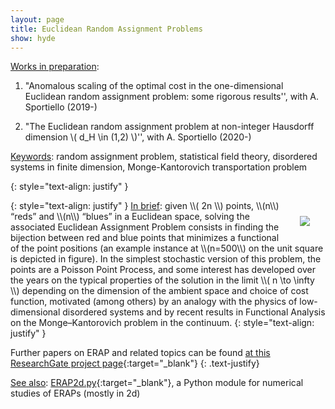 ```yaml
---
layout: page
title: Euclidean Random Assignment Problems
show: hyde
---
```


<ins>Works in preparation</ins>:

<!--- Random assignment problems on \\( 2d \\) manifolds
 with *D. Benedetto, E. Caglioti, S. Caracciolo, G. Sicuro and A. Sportiello*.


- Field theoretic approach to the Euclidean random assignment problem
with *S. Caracciolo, G. Sicuro and A. Sportiello*.
-->
1. "Anomalous scaling of the optimal cost in the one-dimensional Euclidean random assignment problem: some rigorous results'',
 with A. Sportiello (2019-)

2. "The Euclidean random assignment problem at non-integer Hausdorff dimension \\( d_H \in (1,2) \\)'',
 with A. Sportiello (2020-)


<ins>Keywords</ins>: random assignment problem, statistical field theory, disordered systems in finite dimension, Monge-Kantorovich transportation problem




{: style="text-align: justify" }


<img style="max-width:350px;float:right;margin: 15px 15px 15px 15px;padding: 10px;" src="../assets/config-n500.png">
{: style="text-align: justify" }
 <ins>In brief</ins>: given \\( 2n \\) points, \\(n\\) “reds” and \\(n\\) “blues” in a Euclidean space, solving the associated Euclidean Assignment Problem consists in finding the bijection between red and blue points that minimizes a functional of the point positions (an example instance at \\(n=500\\) on the unit square is depicted in figure). In the simplest stochastic version of this problem, the points are a Poisson Point Process, and some interest has developed over the years on the typical properties of the solution in the limit \\( n \to \infty \\) depending on the dimension of the ambient space and choice of cost function, motivated (among others) by an analogy with the physics of low-dimensional disordered systems and by recent results in Functional Analysis on the Monge–Kantorovich problem in the continuum.
{: style="text-align: justify" }

Further papers on ERAP and related topics can be found [at this ResearchGate project page](https://www.researchgate.net/project/Bipartite-matching-relationship-between-random-and-Euclidean-graphs){:target="_blank"}
{: .text-justify}



<ins>See also</ins>: [ERAP2d.py](https://github.com/matteodachille/ERAPs2d){:target="_blank"}, a Python module for numerical studies of ERAPs (mostly in 2d)
